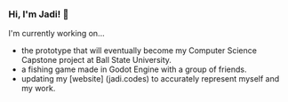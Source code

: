 ### Hi, I'm Jadi! 👋
I'm currently working on...
- the prototype that will eventually become my Computer Science Capstone project at Ball State University.
- a fishing game made in Godot Engine with a group of friends.
- updating my [website] (jadi.codes) to accurately represent myself and my work.

<!--
**jadimiller/jadimiller** is a ✨ _special_ ✨ repository because its `README.md` (this file) appears on your GitHub profile.

Here are some ideas to get you started:

- 🔭 I’m currently working on ...
- 🌱 I’m currently learning ...
- 👯 I’m looking to collaborate on ...
- 🤔 I’m looking for help with ...
- 💬 Ask me about ...
- 📫 How to reach me: ...
- 😄 Pronouns: ...
- ⚡ Fun fact: ...
-->

